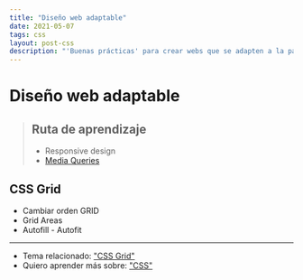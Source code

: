 ```yaml
---
title: "Diseño web adaptable"
date: 2021-05-07
tags: css
layout: post-css
description: "'Buenas prácticas' para crear webs que se adapten a la pantalla de los teléfonos móviles."
---
```


# Diseño web adaptable

> ## Ruta de aprendizaje
> - Responsive design
> - [Media Queries](media-queries)

## CSS Grid

- Cambiar orden GRID
- Grid Areas
- Autofill - Autofit

***

- Tema relacionado: ["CSS Grid"](grid)
- Quiero aprender más sobre: ["CSS"](../00/css)
